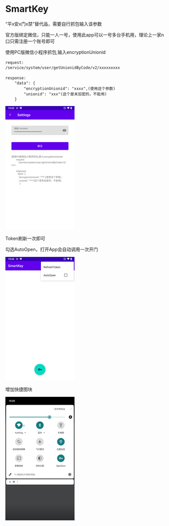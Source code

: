 # SmartKey
“平x安x门x禁”替代品，需要自行抓包输入该参数

官方版绑定微信，只能一人一号，使用此app可以一号多台手机用，理论上一家n口只需注册一个账号即可

使用PC版微信小程序抓包,输入encryptionUnionid

```
request:
/service/system/user/getUnionidByCode/v2/xxxxxxxxx

response:
	"data": {
		"encryptionUnionid": "xxxx",(使用这个参数)
		"unionid": "xxx"(这个是未加密的，不能用)
	}

```

![image](https://github.com/aoe-iu/SmarKey/blob/master/screenshot/p3.png)



Token刷新一次即可

勾选AutoOpen，打开App会自动调用一次开门

![image](https://github.com/aoe-iu/SmarKey/blob/master/screenshot/p1.png)



增加快捷图块

![image](https://github.com/aoe-iu/SmarKey/blob/master/screenshot/p2.png)
